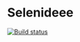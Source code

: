 # Selenideee
[![Build status](https://ci.appveyor.com/api/projects/status/fiji6o5efcoqkavh?svg=true)](https://ci.appveyor.com/project/mariannauserr/selenideee)
